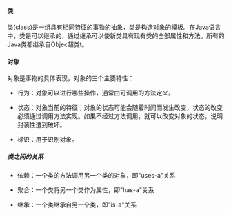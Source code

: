#### 类

类(class)是一组具有相同特征的事物的抽象，类是构造对象的模板。在Java语言中，类是可以继承的，通过继承可以使新类具有现有类的全部属性和方法。所有的Java类都继承自Objec超类t。

#### 对象

对象是事物的具体表现，对象的三个主要特性：

- 行为：对象可以进行哪些操作，通常由可调用的方法定义。

- 状态：对象当前的特征；对象的状态可能会随着时间而发生改变，状态的改变必须通过调用方法实现。如果不经过方法调用，就可以改变对象的状态，说明封装性遭到破坏。

- 标识：用于识别对象。

##### 类之间的关系

- 依赖：一个类的方法调用另一个类的对象，即"uses-a"关系

- 聚合：一个类将另一个类作为属性，即"has-a"关系

- 继承：一个类继承自另一个类，即"is-a"关系




